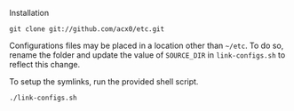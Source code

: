 Installation

    git clone git://github.com/acx0/etc.git

Configurations files may be placed in a location other than `~/etc`. To do so,
rename the folder and update the value of `SOURCE_DIR` in `link-configs.sh` to
reflect this change.

To setup the symlinks, run the provided shell script.

    ./link-configs.sh
